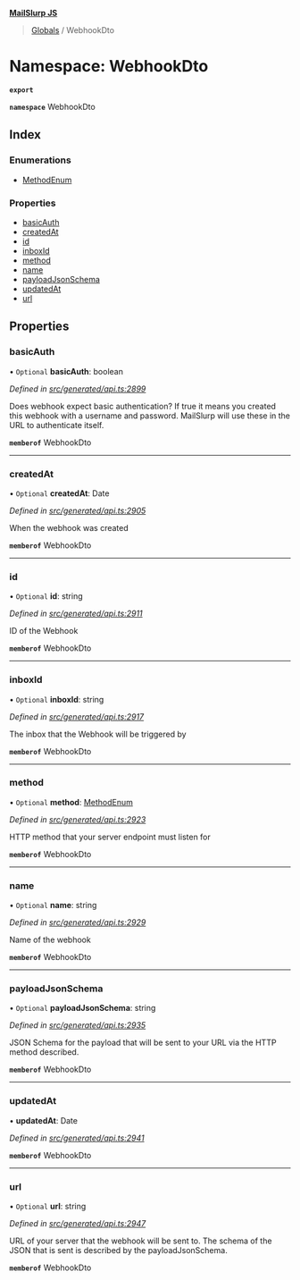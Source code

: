 **[MailSlurp JS](../README.md)**

> [Globals](../README.md) / WebhookDto

# Namespace: WebhookDto

**`export`** 

**`namespace`** WebhookDto

## Index

### Enumerations

* [MethodEnum](../enums/webhookdto.methodenum.md)

### Properties

* [basicAuth](webhookdto.md#basicauth)
* [createdAt](webhookdto.md#createdat)
* [id](webhookdto.md#id)
* [inboxId](webhookdto.md#inboxid)
* [method](webhookdto.md#method)
* [name](webhookdto.md#name)
* [payloadJsonSchema](webhookdto.md#payloadjsonschema)
* [updatedAt](webhookdto.md#updatedat)
* [url](webhookdto.md#url)

## Properties

### basicAuth

• `Optional` **basicAuth**: boolean

*Defined in [src/generated/api.ts:2899](https://github.com/mailslurp/mailslurp-client/blob/ff09436/src/generated/api.ts#L2899)*

Does webhook expect basic authentication? If true it means you created this webhook with a username and password. MailSlurp will use these in the URL to authenticate itself.

**`memberof`** WebhookDto

___

### createdAt

• `Optional` **createdAt**: Date

*Defined in [src/generated/api.ts:2905](https://github.com/mailslurp/mailslurp-client/blob/ff09436/src/generated/api.ts#L2905)*

When the webhook was created

**`memberof`** WebhookDto

___

### id

• `Optional` **id**: string

*Defined in [src/generated/api.ts:2911](https://github.com/mailslurp/mailslurp-client/blob/ff09436/src/generated/api.ts#L2911)*

ID of the Webhook

**`memberof`** WebhookDto

___

### inboxId

• `Optional` **inboxId**: string

*Defined in [src/generated/api.ts:2917](https://github.com/mailslurp/mailslurp-client/blob/ff09436/src/generated/api.ts#L2917)*

The inbox that the Webhook will be triggered by

**`memberof`** WebhookDto

___

### method

• `Optional` **method**: [MethodEnum](../enums/webhookdto.methodenum.md)

*Defined in [src/generated/api.ts:2923](https://github.com/mailslurp/mailslurp-client/blob/ff09436/src/generated/api.ts#L2923)*

HTTP method that your server endpoint must listen for

**`memberof`** WebhookDto

___

### name

• `Optional` **name**: string

*Defined in [src/generated/api.ts:2929](https://github.com/mailslurp/mailslurp-client/blob/ff09436/src/generated/api.ts#L2929)*

Name of the webhook

**`memberof`** WebhookDto

___

### payloadJsonSchema

• `Optional` **payloadJsonSchema**: string

*Defined in [src/generated/api.ts:2935](https://github.com/mailslurp/mailslurp-client/blob/ff09436/src/generated/api.ts#L2935)*

JSON Schema for the payload that will be sent to your URL via the HTTP method described.

**`memberof`** WebhookDto

___

### updatedAt

•  **updatedAt**: Date

*Defined in [src/generated/api.ts:2941](https://github.com/mailslurp/mailslurp-client/blob/ff09436/src/generated/api.ts#L2941)*

**`memberof`** WebhookDto

___

### url

• `Optional` **url**: string

*Defined in [src/generated/api.ts:2947](https://github.com/mailslurp/mailslurp-client/blob/ff09436/src/generated/api.ts#L2947)*

URL of your server that the webhook will be sent to. The schema of the JSON that is sent is described by the payloadJsonSchema.

**`memberof`** WebhookDto
